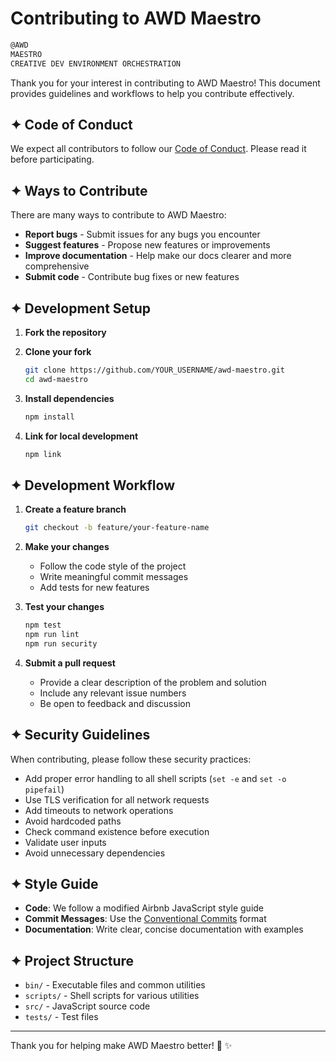 # Contributing to AWD Maestro

```txt
@AWD
MAESTRO
CREATIVE DEV ENVIRONMENT ORCHESTRATION
```

Thank you for your interest in contributing to AWD Maestro! This document provides guidelines and workflows to help you contribute effectively.

## ✦ Code of Conduct

We expect all contributors to follow our [Code of Conduct](CODE_OF_CONDUCT.md). Please read it before participating.

## ✦ Ways to Contribute

There are many ways to contribute to AWD Maestro:

- **Report bugs** - Submit issues for any bugs you encounter
- **Suggest features** - Propose new features or improvements
- **Improve documentation** - Help make our docs clearer and more comprehensive
- **Submit code** - Contribute bug fixes or new features

## ✦ Development Setup

1. **Fork the repository**

2. **Clone your fork**

   ```bash
   git clone https://github.com/YOUR_USERNAME/awd-maestro.git
   cd awd-maestro
   ```

3. **Install dependencies**

   ```bash
   npm install
   ```

4. **Link for local development**

   ```bash
   npm link
   ```

## ✦ Development Workflow

1. **Create a feature branch**

   ```bash
   git checkout -b feature/your-feature-name
   ```

2. **Make your changes**
   - Follow the code style of the project
   - Write meaningful commit messages
   - Add tests for new features

3. **Test your changes**

   ```bash
   npm test
   npm run lint
   npm run security
   ```

4. **Submit a pull request**
   - Provide a clear description of the problem and solution
   - Include any relevant issue numbers
   - Be open to feedback and discussion

## ✦ Security Guidelines

When contributing, please follow these security practices:

- Add proper error handling to all shell scripts (`set -e` and `set -o pipefail`)
- Use TLS verification for all network requests
- Add timeouts to network operations
- Avoid hardcoded paths
- Check command existence before execution
- Validate user inputs
- Avoid unnecessary dependencies

## ✦ Style Guide

- **Code**: We follow a modified Airbnb JavaScript style guide
- **Commit Messages**: Use the [Conventional Commits](https://www.conventionalcommits.org/) format
- **Documentation**: Write clear, concise documentation with examples

## ✦ Project Structure

- `bin/` - Executable files and common utilities
- `scripts/` - Shell scripts for various utilities
- `src/` - JavaScript source code
- `tests/` - Test files

---

Thank you for helping make AWD Maestro better! 🎨 ✨
